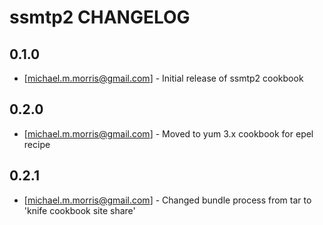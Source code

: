 ssmtp2 CHANGELOG
===============

0.1.0
-----
- [michael.m.morris@gmail.com] - Initial release of ssmtp2 cookbook

0.2.0
-----
- [michael.m.morris@gmail.com] - Moved to yum 3.x cookbook for epel recipe

0.2.1
-----
- [michael.m.morris@gmail.com] - Changed bundle process from tar to 'knife cookbook site share'
